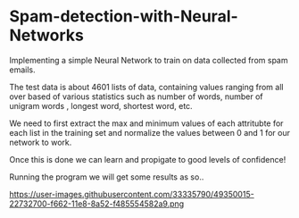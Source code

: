 # Spam-detection-with-Neural-Networks
Implementing a simple Neural Network to train on data collected from spam emails.


The test data is about 4601 lists of data, containing values ranging from all over based of various statistics such as number of words, number of unigram words , longest word, shortest word, etc.

We need to first extract the max and minimum values of each attritubte for each list in the training set and normalize the values between 0 and 1 for our network to work.

Once this is done we can learn and propigate to good levels of confidence!

Running the program we will get some results as so..

https://user-images.githubusercontent.com/33335790/49350015-22732700-f662-11e8-8a52-f485554582a9.png
